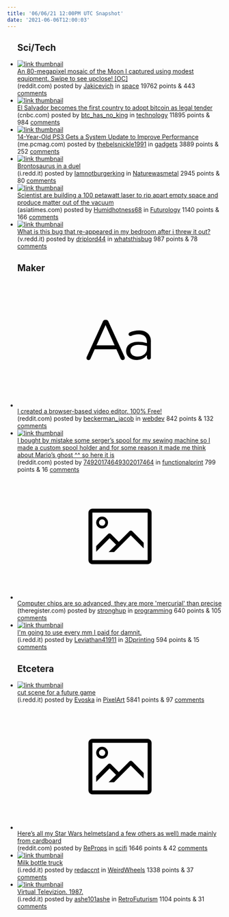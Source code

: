 ```yaml
---
title: '06/06/21 12:00PM UTC Snapshot'
date: '2021-06-06T12:00:03'
---
```

<ul>
<h2>Sci/Tech</h2>

<li><a href='https://www.reddit.com/gallery/nt8v5n'><img src='https://a.thumbs.redditmedia.com/gYAn7zvithFYPX9Evzv0D3Ew_RESJp2FziRV_BwHSD8.jpg' alt='link thumbnail'></a><div><div class='linkTitle'><a href='https://www.reddit.com/gallery/nt8v5n'>An 80-megapixel mosaic of the Moon I captured using modest equipment. Swipe to see upclose! [OC]</a></div>(reddit.com) posted by <a href='https://www.reddit.com/user/Jakicevich'>Jakicevich</a> in <a href='https://www.reddit.com/r/space'>space</a> 19762 points & 443 <a href='https://www.reddit.com/r/space/comments/nt8v5n/an_80megapixel_mosaic_of_the_moon_i_captured/'>comments</a></div></li>

<li><a href='https://www.cnbc.com/2021/06/05/el-salvador-becomes-the-first-country-to-adopt-bitcoin-as-legal-tender-.html'><img src='https://a.thumbs.redditmedia.com/jS0Uf8z51L0nNWWpF7BTbDd5xXZPrBdrdiAFHuu6bi0.jpg' alt='link thumbnail'></a><div><div class='linkTitle'><a href='https://www.cnbc.com/2021/06/05/el-salvador-becomes-the-first-country-to-adopt-bitcoin-as-legal-tender-.html'>El Salvador becomes the first country to adopt bitcoin as legal tender</a></div>(cnbc.com) posted by <a href='https://www.reddit.com/user/btc_has_no_king'>btc_has_no_king</a> in <a href='https://www.reddit.com/r/technology'>technology</a> 11895 points & 984 <a href='https://www.reddit.com/r/technology/comments/nt5qx7/el_salvador_becomes_the_first_country_to_adopt/'>comments</a></div></li>

<li><a href='https://me.pcmag.com/en/gaming/13115/14-year-old-ps3-gets-a-system-update-to-improve-performance'><img src='https://b.thumbs.redditmedia.com/CSo1rzjB35EU2h6Yqy69SQmh-f_PHyzcoRLL8ou3v_k.jpg' alt='link thumbnail'></a><div><div class='linkTitle'><a href='https://me.pcmag.com/en/gaming/13115/14-year-old-ps3-gets-a-system-update-to-improve-performance'>14-Year-Old PS3 Gets a System Update to Improve Performance</a></div>(me.pcmag.com) posted by <a href='https://www.reddit.com/user/thebelsnickle1991'>thebelsnickle1991</a> in <a href='https://www.reddit.com/r/gadgets'>gadgets</a> 3889 points & 252 <a href='https://www.reddit.com/r/gadgets/comments/nt22bl/14yearold_ps3_gets_a_system_update_to_improve/'>comments</a></div></li>

<li><a href='https://i.redd.it/qrkptars0g371.jpg'><img src='https://b.thumbs.redditmedia.com/k7gLL2QgOJ1TAlYXZuSmD-wUatJK-m3iNZ7F7rsuGeo.jpg' alt='link thumbnail'></a><div><div class='linkTitle'><a href='https://i.redd.it/qrkptars0g371.jpg'>Brontosaurus in a duel</a></div>(i.redd.it) posted by <a href='https://www.reddit.com/user/Iamnotburgerking'>Iamnotburgerking</a> in <a href='https://www.reddit.com/r/Naturewasmetal'>Naturewasmetal</a> 2945 points & 80 <a href='https://www.reddit.com/r/Naturewasmetal/comments/nsuzgo/brontosaurus_in_a_duel/'>comments</a></div></li>

<li><a href='https://asiatimes.com/2021/05/china-on-brink-of-laser-matter-breakthrough/'><img src='https://b.thumbs.redditmedia.com/MtO1_Qrhw3quo8OPKs5sR33tXYMwFP7xk28DngafH7U.jpg' alt='link thumbnail'></a><div><div class='linkTitle'><a href='https://asiatimes.com/2021/05/china-on-brink-of-laser-matter-breakthrough/'>Scientist are building a 100 petawatt laser to rip apart empty space and produce matter out of the vacuum</a></div>(asiatimes.com) posted by <a href='https://www.reddit.com/user/Humidhotness68'>Humidhotness68</a> in <a href='https://www.reddit.com/r/Futurology'>Futurology</a> 1140 points & 166 <a href='https://www.reddit.com/r/Futurology/comments/ntfefh/scientist_are_building_a_100_petawatt_laser_to/'>comments</a></div></li>

<li><a href='https://v.redd.it/irsa49zcjg371'><img src='https://b.thumbs.redditmedia.com/SpHZfltVpALihA_Sp1cLxqc_g5itINO0uwwNENSsYYI.jpg' alt='link thumbnail'></a><div><div class='linkTitle'><a href='https://v.redd.it/irsa49zcjg371'>What is this bug that re-appeared in my bedroom after i threw it out?</a></div>(v.redd.it) posted by <a href='https://www.reddit.com/user/driplord44'>driplord44</a> in <a href='https://www.reddit.com/r/whatsthisbug'>whatsthisbug</a> 987 points & 78 <a href='https://www.reddit.com/r/whatsthisbug/comments/nswy61/what_is_this_bug_that_reappeared_in_my_bedroom/'>comments</a></div></li>

<h2>Maker</h2>

<li><a href='https://www.reddit.com/r/webdev/comments/nt6gus/i_created_a_browserbased_video_editor_100_free/'><svg version='1.1' viewBox='-34 -12 104 64' preserveAspectRatio='xMidYMid slice' xmlns='http://www.w3.org/2000/svg' xmlns:xlink='http://www.w3.org/1999/xlink'>
    <title>text link thumbnail</title>
    <path d='M12.19,8.84a1.45,1.45,0,0,0-1.4-1h-.12a1.46,1.46,0,0,0-1.42,1L1.14,26.56a1.29,1.29,0,0,0-.14.59,1,1,0,0,0,1,1,1.12,1.12,0,0,0,1.08-.77l2.08-4.65h11l2.08,4.59a1.24,1.24,0,0,0,1.12.83,1.08,1.08,0,0,0,1.08-1.08,1.64,1.64,0,0,0-.14-.57ZM6.08,20.71l4.59-10.22,4.6,10.22Z'>
    </path>
    <path d='M32.24,14.78A6.35,6.35,0,0,0,27.6,13.2a11.36,11.36,0,0,0-4.7,1,1,1,0,0,0-.58.89,1,1,0,0,0,.94.92,1.23,1.23,0,0,0,.39-.08,8.87,8.87,0,0,1,3.72-.81c2.7,0,4.28,1.33,4.28,3.92v.5a15.29,15.29,0,0,0-4.42-.61c-3.64,0-6.14,1.61-6.14,4.64v.05c0,2.95,2.7,4.48,5.37,4.48a6.29,6.29,0,0,0,5.19-2.48V26.9a1,1,0,0,0,1,1,1,1,0,0,0,1-1.06V19A5.71,5.71,0,0,0,32.24,14.78Zm-.56,7.7c0,2.28-2.17,3.89-4.81,3.89-1.94,0-3.61-1.06-3.61-2.86v-.06c0-1.8,1.5-3,4.2-3a15.2,15.2,0,0,1,4.22.61Z'>
    </path>
    </svg></a><div><div class='linkTitle'><a href='https://www.reddit.com/r/webdev/comments/nt6gus/i_created_a_browserbased_video_editor_100_free/'>I created a browser-based video editor. 100% Free!</a></div>(reddit.com) posted by <a href='https://www.reddit.com/user/beckerman_jacob'>beckerman_jacob</a> in <a href='https://www.reddit.com/r/webdev'>webdev</a> 842 points & 132 <a href='https://www.reddit.com/r/webdev/comments/nt6gus/i_created_a_browserbased_video_editor_100_free/'>comments</a></div></li>

<li><a href='https://www.reddit.com/gallery/nt2mt3'><img src='https://a.thumbs.redditmedia.com/koHM-kDOkXy1U7AU-lxRb2AQhepCNk8MBkHy2KXU9N8.jpg' alt='link thumbnail'></a><div><div class='linkTitle'><a href='https://www.reddit.com/gallery/nt2mt3'>I bought by mistake some serger’s spool for my sewing machine so I made a custom spool holder and for some reason it made me think about Mario’s ghost ^^ so here it is</a></div>(reddit.com) posted by <a href='https://www.reddit.com/user/74920174649302017464'>74920174649302017464</a> in <a href='https://www.reddit.com/r/functionalprint'>functionalprint</a> 799 points & 16 <a href='https://www.reddit.com/r/functionalprint/comments/nt2mt3/i_bought_by_mistake_some_sergers_spool_for_my/'>comments</a></div></li>

<li><a href='https://www.theregister.com/2021/06/04/google_chip_flaws/'><svg version='1.1' viewBox='-34 -14 104 64' preserveAspectRatio='xMidYMid meet' xmlns='http://www.w3.org/2000/svg' xmlns:xlink='http://www.w3.org/1999/xlink'>
    <title>link thumbnail</title>
    <path d='M32,4H4A2,2,0,0,0,2,6V30a2,2,0,0,0,2,2H32a2,2,0,0,0,2-2V6A2,2,0,0,0,32,4ZM4,30V6H32V30Z'></path>
    <path d='M8.92,14a3,3,0,1,0-3-3A3,3,0,0,0,8.92,14Zm0-4.6A1.6,1.6,0,1,1,7.33,11,1.6,1.6,0,0,1,8.92,9.41Z'></path>
    <path d='M22.78,15.37l-5.4,5.4-4-4a1,1,0,0,0-1.41,0L5.92,22.9v2.83l6.79-6.79L16,22.18l-3.75,3.75H15l8.45-8.45L30,24V21.18l-5.81-5.81A1,1,0,0,0,22.78,15.37Z'></path>
    </svg></a><div><div class='linkTitle'><a href='https://www.theregister.com/2021/06/04/google_chip_flaws/'>Computer chips are so advanced, they are more 'mercurial' than precise</a></div>(theregister.com) posted by <a href='https://www.reddit.com/user/stronghup'>stronghup</a> in <a href='https://www.reddit.com/r/programming'>programming</a> 640 points & 105 <a href='https://www.reddit.com/r/programming/comments/nt9jmt/computer_chips_are_so_advanced_they_are_more/'>comments</a></div></li>

<li><a href='https://i.redd.it/del6vfwczk371.jpg'><img src='https://b.thumbs.redditmedia.com/3eb9_xix5ffKcHbok2w_uezLOxD6md7DLXGY4SRbIVo.jpg' alt='link thumbnail'></a><div><div class='linkTitle'><a href='https://i.redd.it/del6vfwczk371.jpg'>I'm going to use every mm I paid for damnit.</a></div>(i.redd.it) posted by <a href='https://www.reddit.com/user/Leviathan41911'>Leviathan41911</a> in <a href='https://www.reddit.com/r/3Dprinting'>3Dprinting</a> 594 points & 15 <a href='https://www.reddit.com/r/3Dprinting/comments/nteg5n/im_going_to_use_every_mm_i_paid_for_damnit/'>comments</a></div></li>

<h2>Etcetera</h2>

<li><a href='https://i.redd.it/z8t3t84rvh371.gif'><img src='https://b.thumbs.redditmedia.com/l8MAi_vxBw3URRfxzq--2_WvFO0GpG4VUDejzhIwnTM.jpg' alt='link thumbnail'></a><div><div class='linkTitle'><a href='https://i.redd.it/z8t3t84rvh371.gif'>cut scene for a future game</a></div>(i.redd.it) posted by <a href='https://www.reddit.com/user/Evoska'>Evoska</a> in <a href='https://www.reddit.com/r/PixelArt'>PixelArt</a> 5841 points & 97 <a href='https://www.reddit.com/r/PixelArt/comments/nt2sl1/cut_scene_for_a_future_game/'>comments</a></div></li>

<li><a href='https://www.reddit.com/gallery/nsvveq'><svg version='1.1' viewBox='-34 -14 104 64' preserveAspectRatio='xMidYMid meet' xmlns='http://www.w3.org/2000/svg' xmlns:xlink='http://www.w3.org/1999/xlink'>
    <title>link thumbnail</title>
    <path d='M32,4H4A2,2,0,0,0,2,6V30a2,2,0,0,0,2,2H32a2,2,0,0,0,2-2V6A2,2,0,0,0,32,4ZM4,30V6H32V30Z'></path>
    <path d='M8.92,14a3,3,0,1,0-3-3A3,3,0,0,0,8.92,14Zm0-4.6A1.6,1.6,0,1,1,7.33,11,1.6,1.6,0,0,1,8.92,9.41Z'></path>
    <path d='M22.78,15.37l-5.4,5.4-4-4a1,1,0,0,0-1.41,0L5.92,22.9v2.83l6.79-6.79L16,22.18l-3.75,3.75H15l8.45-8.45L30,24V21.18l-5.81-5.81A1,1,0,0,0,22.78,15.37Z'></path>
    </svg></a><div><div class='linkTitle'><a href='https://www.reddit.com/gallery/nsvveq'>Here’s all my Star Wars helmets(and a few others as well) made mainly from cardboard</a></div>(reddit.com) posted by <a href='https://www.reddit.com/user/ReProps'>ReProps</a> in <a href='https://www.reddit.com/r/scifi'>scifi</a> 1646 points & 42 <a href='https://www.reddit.com/r/scifi/comments/nsvveq/heres_all_my_star_wars_helmetsand_a_few_others_as/'>comments</a></div></li>

<li><a href='https://i.redd.it/pqy9i2009h371.jpg'><img src='https://b.thumbs.redditmedia.com/Doo_D-MnbAe6LE-JiMwSOf4b4NkAi-stQ2Y3CSgN7HQ.jpg' alt='link thumbnail'></a><div><div class='linkTitle'><a href='https://i.redd.it/pqy9i2009h371.jpg'>Milk bottle truck</a></div>(i.redd.it) posted by <a href='https://www.reddit.com/user/redaccnt'>redaccnt</a> in <a href='https://www.reddit.com/r/WeirdWheels'>WeirdWheels</a> 1338 points & 37 <a href='https://www.reddit.com/r/WeirdWheels/comments/nt79f7/milk_bottle_truck/'>comments</a></div></li>

<li><a href='https://i.redd.it/76yt3xrcmk371.jpg'><img src='https://b.thumbs.redditmedia.com/mTzSHiw45B9bfuAtjjI4kDHdkR2UYP0tL471IG0K4OE.jpg' alt='link thumbnail'></a><div><div class='linkTitle'><a href='https://i.redd.it/76yt3xrcmk371.jpg'>Virtual Televizion. 1987.</a></div>(i.redd.it) posted by <a href='https://www.reddit.com/user/ashe101ashe'>ashe101ashe</a> in <a href='https://www.reddit.com/r/RetroFuturism'>RetroFuturism</a> 1104 points & 31 <a href='https://www.reddit.com/r/RetroFuturism/comments/ntd9eg/virtual_televizion_1987/'>comments</a></div></li>

</ul>
